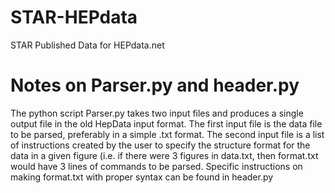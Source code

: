 # STAR-HEPdata
STAR Published Data for HEPdata.net



# Notes on Parser.py and header.py
The python script Parser.py takes two input files and produces a single output file in the old HepData input format. The first input file is the data file to be parsed, preferably in a simple .txt format. The second input file is a list of instructions created by the user to specify the structure format for the data in a given figure (i.e. if there were 3 figures in data.txt, then format.txt would have 3 lines of commands to be parsed. Specific instructions on making format.txt with proper syntax can be found in header.py
